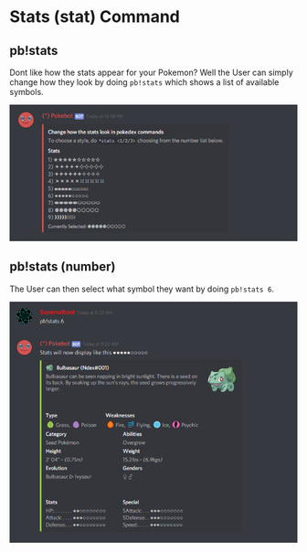 # Stats \(stat\) Command

## pb!stats

Dont like how the stats appear for your Pokemon? Well the User can simply change how they look by doing `pb!stats` which shows a list of available symbols.

![](../.gitbook/assets/stats.PNG)

## pb!stats \(number\)

The User can then select what symbol they want by doing `pb!stats 6`.

![](../.gitbook/assets/stats2%20%281%29.PNG)

